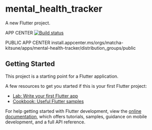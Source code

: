 # mental_health_tracker

A new Flutter project.

APP CENTER
[![Build status](https://build.appcenter.ms/v0.1/apps/3436adb1-9e1a-422c-a9dd-d1bb55fbcb48/branches/main/badge)](https://appcenter.ms)

PUBLIC APP CENTER
install.appcenter.ms/orgs/matcha-kitsune/apps/mental-health-tracker/distribution_groups/public


## Getting Started

This project is a starting point for a Flutter application.

A few resources to get you started if this is your first Flutter project:

- [Lab: Write your first Flutter app](https://docs.flutter.dev/get-started/codelab)
- [Cookbook: Useful Flutter samples](https://docs.flutter.dev/cookbook)

For help getting started with Flutter development, view the
[online documentation](https://docs.flutter.dev/), which offers tutorials,
samples, guidance on mobile development, and a full API reference.
